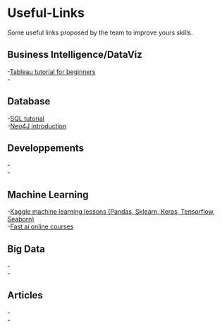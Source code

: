 # Useful-Links
Some useful links proposed by the team to improve yours skills.

<h2>Business Intelligence/DataViz</h2>
-<a href="https://www.udemy.com/tableau-tutorial-for-beginners">Tableau tutorial for beginners</a><br/>
-
<h2>Database</h2>
-<a href="https://openclassrooms.com/fr/courses/4449026-initiez-vous-a-lalgebre-relationnelle-avec-le-langage-sql">SQL tutorial</a><br>
-<a href="https://neo4j.com/graphacademy/online-training/introduction-to-neo4j/part-0/">Neo4J introduction</a><br>
<h2>Developpements</h2>
- <br/>
-
<h2>Machine Learning</h2>
-<a href="https://www.kaggle.com/learn/overview">Kaggle machine learning lessons (Pandas, Sklearn, Keras, Tensorflow, Seaborn)</a><br/>
-<a href="https://www.fast.ai/">Fast ai online courses</a>
<h2>Big Data</h2>
-<br>
-
<h2>Articles</h2>
-<br>
-

